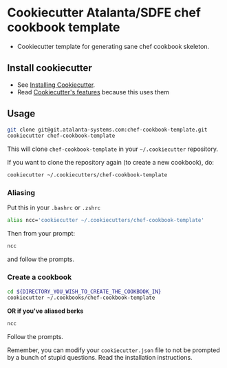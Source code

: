 # Cookiecutter Atalanta/SDFE chef cookbook template

  * Cookiecutter template for generating sane chef cookbook skeleton.

## Install cookiecutter

- See [Installing Cookiecutter](http://cookiecutter.readthedocs.org/en/latest/installation.html).
- Read [Cookiecutter's features](https://github.com/audreyr/cookiecutter#features) because this uses them

## Usage

```bash
git clone git@git.atalanta-systems.com:chef-cookbook-template.git
cookiecutter chef-cookbook-template
```

This will clone `chef-cookbook-template` in your `~/.cookiecutter` repository.

If you want to clone the repository again (to create a new cookbook), do:

```bash
cookiecutter ~/.cookiecutters/chef-cookbook-template
```

### Aliasing

Put this in your `.bashrc` or `.zshrc`

```bash
alias ncc='cookiecutter ~/.cookiecutters/chef-cookbook-template'
```

Then from your prompt:

```bash
ncc
```

and follow the prompts.

### Create a cookbook

```bash
cd ${DIRECTORY_YOU_WISH_TO_CREATE_THE_COOKBOOK_IN}
cookiecutter ~/.cookbooks/chef-cookbook-template
```

**OR if you've aliased berks**

```bash
ncc
```

Follow the prompts.

Remember, you can modify your `cookiecutter.json` file to not be
prompted by a bunch of stupid questions. Read the installation
instructions.
